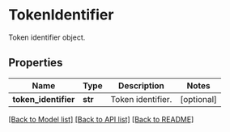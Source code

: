# TokenIdentifier

Token identifier object.
## Properties
Name | Type | Description | Notes
------------ | ------------- | ------------- | -------------
**token_identifier** | **str** | Token identifier. | [optional] 

[[Back to Model list]](../README.md#documentation-for-models) [[Back to API list]](../README.md#documentation-for-api-endpoints) [[Back to README]](../README.md)


